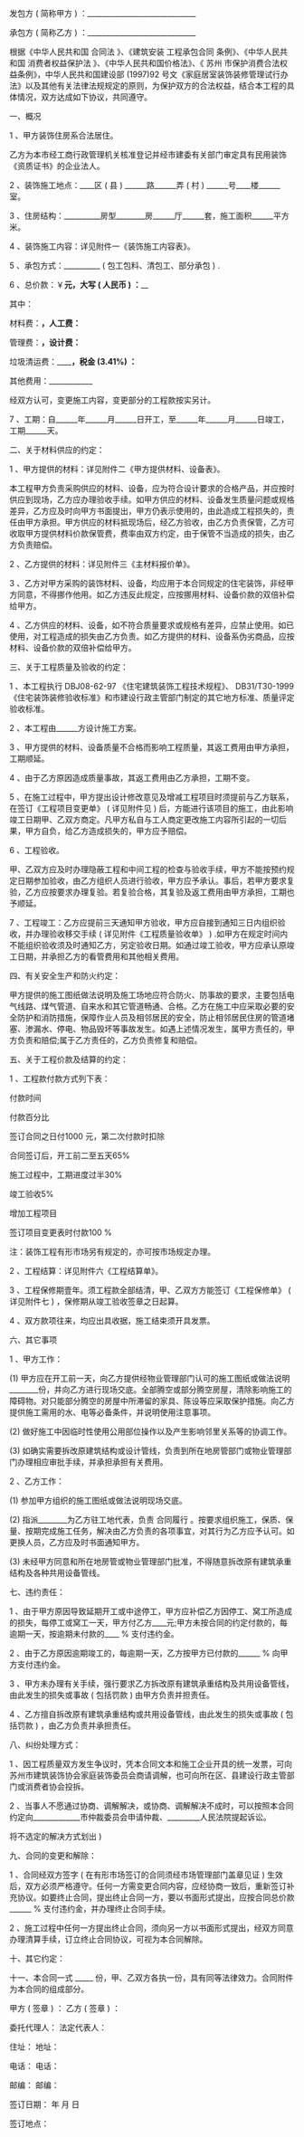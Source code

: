 
 


发包方 ( 简称甲方 ) ：______________________________


承包方 ( 简称乙方 ) ：______________________________


根据《中华人民共和国
合同法
》、《建筑安装
工程承包合同
条例》、《中华人民共和国
消费者权益保护法
》、《中华人民共和国价格法》、《
苏州
市保护消费合法权益条例》，中华人民共和国建设部 (1997)92 号文《家庭居室装饰装修管理试行办法》以及其他有关法律法规规定的原则，为保护双方的合法权益，结合本工程的具体情况，双方达成如下协议，共同遵守。


一、概况


1 、甲方装饰住房系合法居住。


乙方为本市经工商行政管理机关核准登记并经市建委有关部门审定具有民用装饰《资质证书》的企业法人。


2 、装饰施工地点：____区 ( 县 ) ______路______弄 ( 村 ) ______号____楼______室。


3 、住房结构：__________房型________房______厅______套，施工面积______平方米。


4 、装饰施工内容：详见附件一《装饰施工内容表》。


5 、承包方式：__________ ( 包工包料、清包工、部分承包 ) .


6 、总价款：￥________元，大写 ( 人民币 ) ：__________


其中：


材料费：____________，人工费：____________


管理费：____________，设计费：____________


垃圾清运费：____________，税金 (3.41%) ：________


其他费用：____________


经双方认可，变更施工内容，变更部分的工程款按实另计。


7 、工期：自______年______月______日开工，至______年______月______日竣工，工期______天。


二、关于材料供应的约定：


1 、甲方提供的材料：详见附件二《甲方提供材料、设备表》。


本工程甲方负责采购供应的材料、设备，应为符合设计要求的合格产品，并应按时供应到现场，乙方应办理验收手续。如甲方供应的材料、设备发生质量问题或规格差异，乙方应及时向甲方书面提出，甲方仍表示使用的，由此造成工程损失的，责任由甲方承担。甲方供应的材料抵现场后，经乙方验收，由乙方负责保管，乙方可收取甲方提供材料价款保管费，费率由双方约定，由于保管不当造成的损失，由乙方负责赔偿。


2 、乙方提供的材料：详见附件三《主材料报价单》。


3 、乙方对甲方采购的装饰材料、设备，均应用于本合同规定的住宅装饰，非经甲方同意，不得挪作他用。如乙方违反此规定，应按挪用材料、设备价款的双倍补偿给甲方。


4 、乙方供应的材料、设备，如不符合质量要求或规格有差异，应禁止使用。如已使用，对工程造成的损失由乙方负责。如乙方提供的材料、设备系伪劣商品，应按材料、设备价款的双倍补偿给甲方。


三、关于工程质量及验收的约定：


1 、本工程执行 DBJ08-62-97 《住宅建筑装饰工程技术规程》、 DB31/T30-1999 《住宅装饰装修验收标准》和市建设行政主管部门制定的其它地方标准、质量评定验收标准。


2 、本工程由______方设计施工方案。


3 、甲方提供的材料、设备质量不合格而影响工程质量，其返工费用由甲方承担，工期顺延。


4 、由于乙方原因造成质量事故，其返工费用由乙方承担，工期不变。


5 、在施工过程中，甲方提出设计修改意见及增减工程项目时须提前与乙方联系，在签订《工程项目变更单》 ( 详见附件见 ) 后，方能进行该项目的施工，由此影响竣工日期甲、乙双方商定。凡甲方私自与工人商定更改施工内容所引起的一切后果，甲方自负，给乙方造成损失的，甲方应予赔偿。


6 、工程验收。


甲、乙双方应及时办理隐蔽工程和中间工程的检查与验收手续，甲方不能按预约规定日期参加验收，由乙方组织人员进行验收，甲方应予承认。事后，若甲方要求复验，乙方应按要求办理复验。若复验合格，其复验及返工费用由甲方承担，工期也予顺延。


7 、工程竣工：乙方应提前三天通知甲方验收，甲方应自接到通知三日内组织验收，并办理验收移交手续 ( 详见附件《工程质量验收单》 ) .如甲方在规定时间内不能组织验收须及时通知乙方，另定验收日期。如通过竣工验收，甲方应承认原竣工日期，并承担乙方的看管费用和其他相关费用。


四、有关安全生产和防火约定：


甲方提供的施工图纸做法说明及施工场地应符合防火、防事故的要求，主要包括电气线路、煤气管道、自来水和其它管道畅通、合格。乙方在施工中应采取必要的安全防护和消防措施，保障作业人员及相邻居民的安全，防止相邻居民住房的管道堵塞、渗漏水、停电、物品毁坏等事故发生。如遇上述情况发生，属甲方责任的，甲方负责和赔偿;属于乙方责任的，乙方负责修复和赔偿。


五、关于工程价款及结算的约定：


1 、工程款付款方式列下表：


付款时间


付款百分比


签订合同之日付1000 元，第二次付款时扣除


合同签订后，开工前二至五天65%


施工过程中，工期进度过半30%


竣工验收5%


增加工程项目


签订项目变更表时付款100 %


注：装饰工程有形市场另有规定的，亦可按市场规定办理。


2 、工程结算：详见附件六《工程结算单》。


3 、工程保修期壹年。须工程款全部结清，甲、乙双方方能签订《工程保修单》 ( 详见附件七 ) ，保修期从竣工验收签章之日起算。


4 、双方款项往来，均应出具收据，施工结束须开具发票。


六、其它事项


1 、甲方工作：


(1) 甲方应在开工前一天，向乙方提供经物业管理部门认可的施工图纸或做法说明________份，并向乙方进行现场交底。全部腾空或部分腾空房屋，清除影响施工的障碍物。对只能部分腾空的房屋中所滞留的家具、陈设等应采取保护措施。向乙方提供施工需用的水、电等必备条件，并说明使用注意事项。


(2) 做好施工中因临时性使用公用部位操作以及产生影响邻里关系等的协调工作。


(3) 如确实需要拆改原建筑结构或设计管线，负责到所在地房管部门或物业管理部门办理相应审批手续，并承担承担有关费用。


2 、乙方工作：


(1) 参加甲方组织的施工图纸或做法说明现场交底。


(2) 指派________为乙方驻工地代表，负责
合同履行
。按要求组织施工，保质、保量、按期完成施工任务，解决由乙方负责的各项事宜，对其行为乙方应予认可。如更换人员，乙方应及时书面通知甲方。


(3) 未经甲方同意和所在地房管或物业管理部门批准，不得随意拆改原有建筑承重结构及各种共用设备管线。


七、违约责任：


1 、由于甲方原因导致延期开工或中途停工，甲方应补偿乙方因停工、窝工所造成的损失，每停工或窝工一天，甲方付乙方____元;甲方未按合同的约定付款的，每逾期一天，按逾期未付款的____ % 支付违约金。


2 、由于乙方原因逾期竣工的，每逾期一天，乙方按甲方已付款的______ % 向甲方支付违约金。


3 、甲方未办理有关手续，强行要求乙方拆改原有建筑承重结构及共用设备管线，由此发生的损失或事故 ( 包括罚款 ) 由甲方负责并担责任。


4 、乙方擅自拆改原有建筑承重结构或共用设备管线，由此发生的损失或事故 ( 包括罚款 ) ，由乙方负责并承担责任。


八、纠纷处理方式：


1 、因工程质量双方发生争议时，凭本合同文本和施工企业开具的统一发票，可向苏州市建筑装饰协会家庭装饰委员会商请调解，也可向所在区、县建设行政主管部门或消费者协会投拆。


2 、当事人不愿通过协商、调解解决，或协商、调解解决不成时，可以按照本合同约定向_____________市仲裁委员会申请仲裁、_________人民法院提起诉讼。


将不选定的解决方式划出 )


九、合同的变更和解除：


1 、合同经双方签字 ( 在有形市场签订的合同须经市场管理部门盖章见证 ) 生效后，双方必须严格遵守。任何一方需变更合同内容，应经协商一致后，重新签订补充协议。如要终止合同，提出终止合同一方，要以书面形式提出，应按合同总价款______ % 支付违约金，并办理终止合同手续。


2 、施工过程中任何一方提出终止合同，须向另一方以书面形式提出，经双方同意办理清算手续，订立终止合同协议，可视为本合同解除。


十、其它约定：


十一、本合同一式 _____ 份，甲、乙双方各执一份，具有同等法律效力。合同附件为本合同的组成部分。


甲方 ( 签章 ) ：             乙方 ( 签章 ) ：


委托代理人：                法定代表人：


住址：                         地址：


电话：                         电话：


邮编：                         邮编：


签订日期： 年   月   日


签订地点：
 


 

 
 
 
 
 
  


  
 

  


  


  
 
 
 
 

